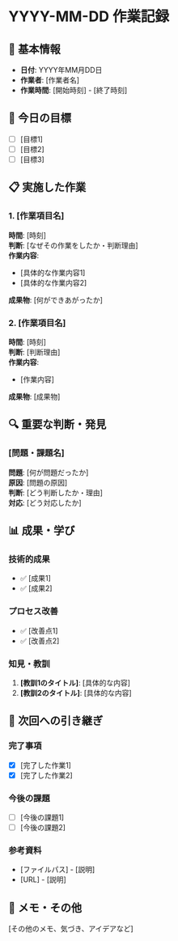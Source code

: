 # YYYY-MM-DD 作業記録

## 📅 基本情報
- **日付**: YYYY年MM月DD日
- **作業者**: [作業者名]
- **作業時間**: [開始時刻] - [終了時刻]

## 🎯 今日の目標
- [ ] [目標1]
- [ ] [目標2]
- [ ] [目標3]

## 📋 実施した作業

### 1. [作業項目名]
**時間**: [時刻]  
**判断**: [なぜその作業をしたか・判断理由]  
**作業内容**:
- [具体的な作業内容1]
- [具体的な作業内容2]

**成果物**: [何ができあがったか]

### 2. [作業項目名]
**時間**: [時刻]  
**判断**: [判断理由]  
**作業内容**:
- [作業内容]

**成果物**: [成果物]

## 🔍 重要な判断・発見

### [問題・課題名]
**問題**: [何が問題だったか]  
**原因**: [問題の原因]  
**判断**: [どう判断したか・理由]  
**対応**: [どう対応したか]

## 📊 成果・学び

### 技術的成果
- ✅ [成果1]
- ✅ [成果2]

### プロセス改善
- ✅ [改善点1]
- ✅ [改善点2]

### 知見・教訓
1. **[教訓1のタイトル]**: [具体的な内容]
2. **[教訓2のタイトル]**: [具体的な内容]

## 🚀 次回への引き継ぎ

### 完了事項
- [x] [完了した作業1]
- [x] [完了した作業2]

### 今後の課題
- [ ] [今後の課題1]
- [ ] [今後の課題2]

### 参考資料
- [ファイルパス] - [説明]
- [URL] - [説明]

## 📝 メモ・その他
[その他のメモ、気づき、アイデアなど] 